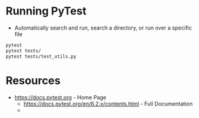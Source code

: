 # Running PyTest
* Automatically search and run, search a directory, or run over a specific file
```bash
pytest
pytest tests/
pytest tests/test_utils.py
```

# Resources
* https://docs.pytest.org - Home Page
    * https://docs.pytest.org/en/6.2.x/contents.html - Full Documentation
    * 
